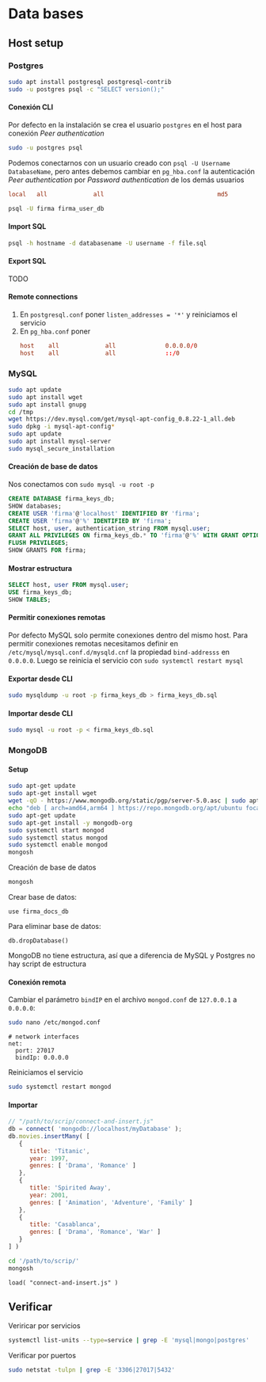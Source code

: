 # Data bases

## Host setup
### Postgres
```bash
sudo apt install postgresql postgresql-contrib
sudo -u postgres psql -c "SELECT version();"
```
#### Conexión CLI
Por defecto en la instalación se crea el usuario `postgres` en el host para conexión *Peer authentication*
```bash
sudo -u postgres psql
```
Podemos conectarnos con un usuario creado con `psql -U Username DatabaseName`, pero antes debemos cambiar en `pg_hba.conf` la autenticación *Peer authentication* por *Password authentication* de los demás usuarios
```conf
local   all             all                                md5
```
```bash
psql -U firma firma_user_db
```

#### Import SQL
```bash
psql -h hostname -d databasename -U username -f file.sql
```
#### Export SQL
TODO

#### Remote connections
1. En `postgresql.conf` poner `listen_addresses = '*'` y reiniciamos el servicio
2. En `pg_hba.conf` poner
	```conf
	host    all             all              0.0.0.0/0                       md5
	host    all             all              ::/0                            md5
	```

### MySQL
```bash
sudo apt update
sudo apt install wget
sudo apt install gnupg
cd /tmp
wget https://dev.mysql.com/get/mysql-apt-config_0.8.22-1_all.deb
sudo dpkg -i mysql-apt-config*
sudo apt update
sudo apt install mysql-server
sudo mysql_secure_installation
```
#### Creación de base de datos
Nos conectamos con `sudo mysql -u root -p`
```sql
CREATE DATABASE firma_keys_db;
SHOW databases;
CREATE USER 'firma'@'localhost' IDENTIFIED BY 'firma';
CREATE USER 'firma'@'%' IDENTIFIED BY 'firma';
SELECT host, user, authentication_string FROM mysql.user;
GRANT ALL PRIVILEGES ON firma_keys_db.* TO 'firma'@'%' WITH GRANT OPTION;
FLUSH PRIVILEGES;
SHOW GRANTS FOR firma;
```
#### Mostrar estructura
```SQL
SELECT host, user FROM mysql.user;
USE firma_keys_db;
SHOW TABLES;
```

#### Permitir conexiones remotas
Por defecto MySQL solo permite conexiones dentro del mismo host. Para permitir conexiones remotas necesitamos definir en `/etc/mysql/mysql.conf.d/mysqld.cnf` la propiedad `bind-addresss` en `0.0.0.0`. Luego se reinicia el servicio con `sudo systemctl restart mysql`

#### Exportar desde CLI
```bash
sudo mysqldump -u root -p firma_keys_db > firma_keys_db.sql
```
#### Importar desde CLI
```bash
sudo mysql -u root -p < firma_keys_db.sql
```

### MongoDB
#### Setup
```bash
sudo apt-get update
sudo apt-get install wget
wget -qO - https://www.mongodb.org/static/pgp/server-5.0.asc | sudo apt-key add -
echo "deb [ arch=amd64,arm64 ] https://repo.mongodb.org/apt/ubuntu focal/mongodb-org/5.0 multiverse" | sudo tee /etc/apt/sources.list.d/mongodb-org-5.0.list
sudo apt-get update
sudo apt-get install -y mongodb-org
sudo systemctl start mongod
sudo systemctl status mongod
sudo systemctl enable mongod
mongosh
```

Creación de base de datos
```bash
mongosh
```
Crear base de datos:
```mongosh
use firma_docs_db
```
Para eliminar base de datos:
```mongosh
db.dropDatabase()
```

MongoDB no tiene estructura, así que a diferencia de MySQL y Postgres no hay script de estructura

#### Conexión remota
Cambiar el parámetro `bindIP` en el archivo `mongod.conf` de `127.0.0.1` a `0.0.0.0`:
```bash
sudo nano /etc/mongod.conf
```
```
# network interfaces
net:
  port: 27017
  bindIp: 0.0.0.0
```
Reiniciamos el servicio
```bash
sudo systemctl restart mongod
```

#### Importar
```javascript
// "/path/to/scrip/connect-and-insert.js"
db = connect( 'mongodb://localhost/myDatabase' );
db.movies.insertMany( [
   {
      title: 'Titanic',
      year: 1997,
      genres: [ 'Drama', 'Romance' ]
   },
   {
      title: 'Spirited Away',
      year: 2001,
      genres: [ 'Animation', 'Adventure', 'Family' ]
   },
   {
      title: 'Casablanca',
      genres: [ 'Drama', 'Romance', 'War' ]
   }
] )
```
```bash
cd '/path/to/scrip/'
mongosh
```
```mongosh
load( "connect-and-insert.js" )
```

## Verificar 
Veriricar por servicios
```bash
systemctl list-units --type=service | grep -E 'mysql|mongo|postgres'
```
Verificar por puertos
```bash
sudo netstat -tulpn | grep -E '3306|27017|5432'
```
